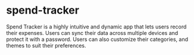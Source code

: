 # spend-tracker
Spend Tracker is a highly intuitive and dynamic app that lets users record their expenses. Users can sync their data across multiple devices and protect it with a password. Users can also customize their categories, and themes to suit their preferences.
